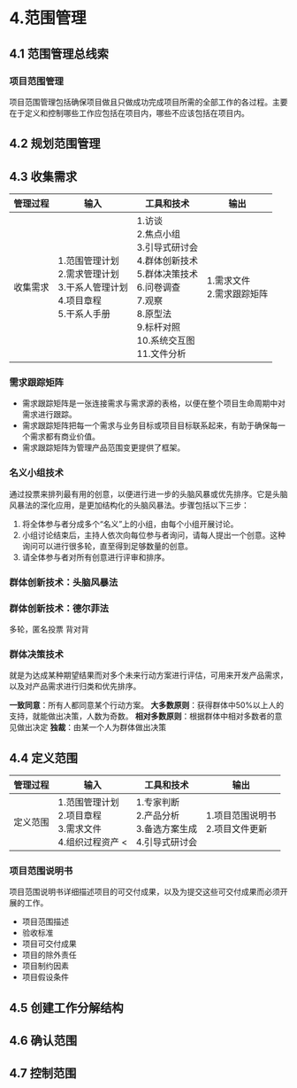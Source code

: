 # 4.范围管理

## 4.1 范围管理总线索

### 项目范围管理

项目范围管理包括确保项目做且只做成功完成项目所需的全部工作的各过程。主要在于定义和控制哪些工作应包括在项目内，哪些不应该包括在项目内。

## 4.2 规划范围管理

## 4.3 收集需求

|管理过程|输入|工具和技术|输出|
|--|--|--|--|
|收集需求|1.范围管理计划 <br/> 2.需求管理计划 <br/>3.干系人管理计划<br/>4.项目章程 <br/>5.干系人手册 | 1.访谈  <br/> 2.焦点小组 <br/> 3.引导式研讨会 <br/>4.群体创新技术  <br/> 5.群体决策技术  <br/> 6.问卷调查  <br/> 7.观察  <br/>8.原型法  <br/>9.标杆对照 <br/> 10.系统交互图<br/> 11.文件分析 | 1.需求文件 <br> 2.需求跟踪矩阵  |

### 需求跟踪矩阵

- 需求跟踪矩阵是一张连接需求与需求源的表格，以便在整个项目生命周期中对需求进行跟踪。
- 需求跟踪矩阵把每一个需求与业务目标或项目目标联系起来，有助于确保每一个需求都有商业价值。
- 需求跟踪矩阵为管理产品范围变更提供了框架。

### 名义小组技术

通过投票来排列最有用的创意，以便进行进一步的头脑风暴或优先排序。它是头脑风暴法的深化应用，是更加结构化的头脑风暴法。步骤包括以下三步：

1. 将全体参与者分成多个“名义”上的小组，由每个小组开展讨论。
2. 小组讨论结束后，主持人依次向每位参与者询问，请每人提出一个创意。这种询问可以进行很多轮，直至得到足够数量的创意。
3. 请全体参与者对所有创意进行评审和排序。

### 群体创新技术：头脑风暴法

### 群体创新技术：德尔菲法

多轮，匿名投票
背对背

### 群体决策技术

就是为达成某种期望结果而对多个未来行动方案进行评估，可用来开发产品需求，以及对产品需求进行归类和优先排序。

**一致同意**：所有人都同意某个行动方案。
**大多数原则**：获得群体中50%以上人的支持，就能做出决策，人数为奇数。
**相对多数原则**：根据群体中相对多数者的意见做出决定
**独裁**：由某一个人为群体做出决策

## 4.4 定义范围

|管理过程|输入|工具和技术|输出|
|--|--|--|--|
|定义范围|1.范围管理计划 <br/> 2.项目章程 <br/>3.需求文件<br/>4.组织过程资产 < | 1.专家判断  <br/> 2.产品分析 <br/> 3.备选方案生成 <br/>4.引导式研讨会  | 1.项目范围说明书 <br> 2.项目文件更新  |

### 项目范围说明书

项目范围说明书详细描述项目的可交付成果，以及为提交这些可交付成果而必须开展的工作。

- 项目范围描述
- 验收标准
- 项目可交付成果
- 项目的除外责任
- 项目制约因素
- 项目假设条件

## 4.5 创建工作分解结构

## 4.6 确认范围

## 4.7 控制范围